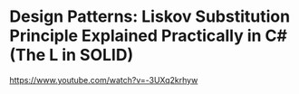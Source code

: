 # Design Patterns: Liskov Substitution Principle Explained Practically in C# (The L in SOLID)
https://www.youtube.com/watch?v=-3UXq2krhyw
